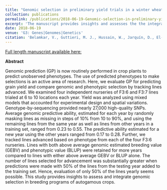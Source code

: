 ```yaml
---
title: "Genomic selection in preliminary yield trials in a winter wheat breeding program."
collection: publications
permalink: /publications/2018-06-19-Genomic-selection-in-preliminary-yield-trials-in-a-winter-wheat-breeding-program
excerpt: 'The manuscript provides insights and assesses the the integration of genomic selection for grain yield in Nebraska wheat breeding programe.'
date: 2018-06-19
venue: 'G3: Genes|Genomes|Genetics'
citation: 'Belamkar, V., Guttieri, M. J., Hussain, W., Jarquín, D., El-basyoni, I., Poland, J., et al. 2018. Genomic Selection in Preliminary Yield Trials in a Winter Wheat Breeding Program. G3&amp;#58; Genes|Genomes|Genetics. 8:2735–2747.'
---
```


<a href='http://www.g3journal.org/content/8/8/2735'>Full length manuscript available here:</a>

**Abstract**


Genomic prediction (GP) is now routinely performed in crop plants to predict unobserved phenotypes. The use of predicted phenotypes to make selections is an active area of research. Here, we evaluate GP for predicting grain yield and compare genomic and phenotypic selection by tracking lines advanced. We examined four independent nurseries of F3:6 and F3:7 lines trialed at 6 to 10 locations each year. Yield was analyzed using mixed models that accounted for experimental design and spatial variations. Genotype-by-sequencing provided nearly 27,000 high-quality SNPs. Average genomic predictive ability, estimated for each year by randomly masking lines as missing in steps of 10% from 10 to 90%, and using the remaining lines from the same year as well as lines from other years in a training set, ranged from 0.23 to 0.55. The predictive ability estimated for a new year using the other years ranged from 0.17 to 0.28. Further, we tracked lines advanced based on phenotype from each of the four F3:6 nurseries. Lines with both above average genomic estimated breeding value (GEBV) and phenotypic value (BLUP) were retained for more years compared to lines with either above average GEBV or BLUP alone. The number of lines selected for advancement was substantially greater when predictions were made with 50% of the lines from the testing year added to the training set. Hence, evaluation of only 50% of the lines yearly seems possible. This study provides insights to assess and integrate genomic selection in breeding programs of autogamous crops.